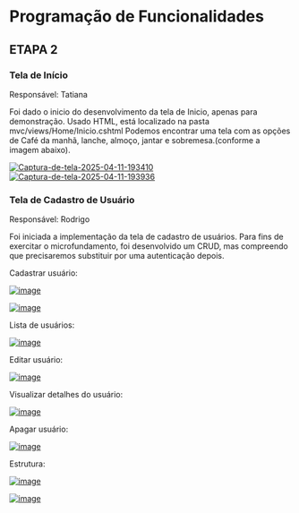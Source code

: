 # Programação de Funcionalidades

## ETAPA 2

### Tela de Início

Responsável: Tatiana

Foi dado o inicio do desenvolvimento da tela de Inicio, apenas para demonstração. Usado HTML, está localizado na pasta mvc/views/Home/Inicio.cshtml
Podemos encontrar uma tela com as opções de Café da manhã, lanche, almoço, jantar e sobremesa.(conforme a imagem abaixo).

<a href="https://ibb.co/ynf0fbQS"><img src="https://i.ibb.co/xSChCR7H/Captura-de-tela-2025-04-11-193410.png" alt="Captura-de-tela-2025-04-11-193410" border="0"></a>
<a href="https://ibb.co/gbH5qtQN"><img src="https://i.ibb.co/twk7jYng/Captura-de-tela-2025-04-11-193936.png" alt="Captura-de-tela-2025-04-11-193936" border="0"></a>

### Tela de Cadastro de Usuário

Responsável: Rodrigo

Foi iniciada a implementação da tela de cadastro de usuários.
Para fins de exercitar o microfundamento, foi desenvolvido um CRUD, mas compreendo que precisaremos substituir por uma autenticação depois.

Cadastrar usuário:

<a href="https://ibb.co/LdTdGWJM"><img src="https://i.ibb.co/zV3VkY71/image.png" alt="image" border="0"></a>

<a href="https://ibb.co/nqNNxwHs"><img src="https://i.ibb.co/cKSS4yGc/image.png" alt="image" border="0"></a>

Lista de usuários:

<a href="https://ibb.co/8g78dTc2"><img src="https://i.ibb.co/r2wycTsM/image.png" alt="image" border="0"></a>

Editar usuário:

<a href="https://ibb.co/ZRQpB7MP"><img src="https://i.ibb.co/JWYwvgs4/image.png" alt="image" border="0"></a>

Visualizar detalhes do usuário:

<a href="https://ibb.co/7xVNwyCC"><img src="https://i.ibb.co/6cbJ3sww/image.png" alt="image" border="0"></a>

Apagar usuário:

<a href="https://ibb.co/rK9hZbqJ"><img src="https://i.ibb.co/20Jrj8RB/image.png" alt="image" border="0"></a>

Estrutura:

<a href="https://ibb.co/wZp2fDqB"><img src="https://i.ibb.co/DPwjZ3Fz/image.png" alt="image" border="0"></a>

<a href="https://ibb.co/qF9NNdpY"><img src="https://i.ibb.co/Nnp99sK2/image.png" alt="image" border="0"></a>




